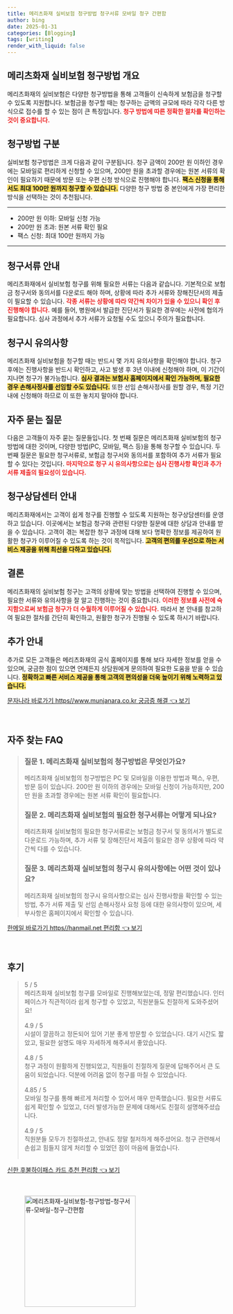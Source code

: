```yaml
---
title: 메리츠화재 실비보험 청구방법 청구서류 모바일 청구 간편함
author: bing
date: 2025-01-31
categories: [Blogging]
tags: [writing]
render_with_liquid: false
---
```



<h2 id='메리츠화재 실비보험 청구방법 개요'>메리츠화재 실비보험 청구방법 개요</h2>

<p>메리츠화재의 실비보험은 다양한 청구방법을 통해 고객들이 신속하게 보험금을 청구할 수 있도록 지원합니다. 보험금을 청구할 때는 청구하는 금액의 규모에 따라 각각 다른 방식으로 접수를 할 수 있는 점이 큰 특징입니다. <b><span style="color: #ee2323;">청구 방법에 따른 정확한 절차를 확인하는 것이 중요합니다.</span></b></p>  

<h2 id='청구방법 구분'>청구방법 구분</h2>

<p>실비보험 청구방법은 크게 다음과 같이 구분됩니다. 청구 금액이 200만 원 이하인 경우에는 모바일로 편리하게 신청할 수 있으며, 200만 원을 초과할 경우에는 원본 서류의 확인이 필요하기 때문에 방문 또는 우편 신청 방식으로 진행해야 합니다. <b><span style="background-color: #ffe066;">팩스 신청을 통해서도 최대 100만 원까지 청구할 수 있습니다.</span></b> 다양한 청구 방법 중 본인에게 가장 편리한 방식을 선택하는 것이 추천됩니다.</p>

<hr />

<ul>
    <li>200만 원 이하: 모바일 신청 가능</li>
    <li>200만 원 초과: 원본 서류 확인 필요</li>
    <li>팩스 신청: 최대 100만 원까지 가능</li>
</ul>

<hr />

<h2 id='청구서류 안내'>청구서류 안내</h2>

<p>메리츠화재에서 실비보험 청구를 위해 필요한 서류는 다음과 같습니다. 기본적으로 보험금 청구서와 동의서를 다운로드 해야 하며, 상황에 따라 추가 서류와 장해진단서의 제출이 필요할 수 있습니다. <b><span style="color: #ee2323;">각종 서류는 상황에 따라 약간씩 차이가 있을 수 있으니 확인 후 진행해야 합니다.</span></b> 예를 들어, 병원에서 발급한 진단서가 필요한 경우에는 사전에 협의가 필요합니다. 심사 과정에서 추가 서류가 요청될 수도 있으니 주의가 필요합니다.</p>

<h2 id='청구시 유의사항'>청구시 유의사항</h2>

<p>메리츠화재 실비보험을 청구할 때는 반드시 몇 가지 유의사항을 확인해야 합니다. 청구 후에는 진행사항을 반드시 확인하고, 사고 발생 후 3년 이내에 신청해야 하며, 이 기간이 지나면 청구가 불가능합니다. <b><span style="background-color: #ffe066;">심사 결과는 보험사 홈페이지에서 확인 가능하며, 필요한 경우 손해사정사를 선임할 수도 있습니다.</span></b> 또한 선임 손해사정사를 원할 경우, 특정 기간 내에 신청해야 하므로 이 또한 놓치지 말아야 합니다.</p>

<h2 id='자주 묻는 질문'>자주 묻는 질문</h2>

<p>다음은 고객들이 자주 묻는 질문들입니다. 첫 번째 질문은 메리츠화재 실비보험의 청구방법에 대한 것이며, 다양한 방법(PC, 모바일, 팩스 등)을 통해 청구할 수 있습니다. 두 번째 질문은 필요한 청구서류로, 보험금 청구서와 동의서를 포함하여 추가 서류가 필요할 수 있다는 것입니다. <b><span style="color: #ee2323;">마지막으로 청구 시 유의사항으로는 심사 진행사항 확인과 추가 서류 제출의 필요성이 있습니다.</span></b></p>

<h2 id='청구상담센터 안내'>청구상담센터 안내</h2>

<p>메리츠화재에서는 고객이 쉽게 청구를 진행할 수 있도록 지원하는 청구상담센터를 운영하고 있습니다. 이곳에서는 보험금 청구와 관련된 다양한 질문에 대한 상담과 안내를 받을 수 있습니다. 고객이 겪는 복잡한 청구 과정에 대해 보다 명확한 정보를 제공하여 원활한 청구가 이루어질 수 있도록 하는 것이 목적입니다. <b><span style="background-color: #ffe066;">고객의 편의를 우선으로 하는 서비스 제공을 위해 최선을 다하고 있습니다.</span></b></p>

<h2 id='결론'>결론</h2>

<p>메리츠화재의 실비보험 청구는 고객의 상황에 맞는 방법을 선택하여 진행할 수 있으며, 필요한 서류와 유의사항을 잘 알고 진행하는 것이 중요합니다. <b><span style="color: #ee2323;">이러한 정보를 사전에 숙지함으로써 보험금 청구가 더 수월하게 이루어질 수 있습니다.</span></b> 따라서 본 안내를 참고하여 필요한 절차를 간단히 확인하고, 원활한 청구가 진행될 수 있도록 하시기 바랍니다.</p>

<h2 id='추가 안내'>추가 안내</h2>

<p>추가로 모든 고객들은 메리츠화재의 공식 홈페이지를 통해 보다 자세한 정보를 얻을 수 있으며, 궁금한 점이 있으면 언제든지 상담원에게 문의하여 필요한 도움을 받을 수 있습니다. <b><span style="background-color: #ffe066;">정확하고 빠른 서비스 제공을 통해 고객의 편의성을 더욱 높이기 위해 노력하고 있습니다.</span></b></p>


<p><a class="click-button" title="문자나라 바로가기 https//www.munjanara.co.kr 궁금증 해결" href="https://aptwhite.github.io/posts/%EB%AC%B8%EC%9E%90%EB%82%98%EB%9D%BC-%EB%B0%94%EB%A1%9C%EA%B0%80%EA%B8%B0-httpswww.munjanara.co.kr-%EA%B6%81%EA%B8%88%EC%A6%9D-%ED%95%B4%EA%B2%B0/" rel="dofollow">문자나라 바로가기 https//www.munjanara.co.kr 궁금증 해결 👈 보기</a></p><br>
<h2 id='자주_찾는_FAQ'>자주 찾는 FAQ</h2>
<div itemscope="" itemtype="https://schema.org/FAQPage"> 
<blockquote> 
<div itemscope="" itemprop="mainEntity" itemtype="https://schema.org/Question"> 
<h3 itemprop="name">질문 1. 메리츠화재 실비보험의 청구방법은 무엇인가요?</h3> 
<div itemscope="" itemprop="acceptedAnswer" itemtype="https://schema.org/Answer"> 
<span itemprop="text"> 
<p>메리츠화재 실비보험의 청구방법은 PC 및 모바일을 이용한 방법과 팩스, 우편, 방문 등이 있습니다. 200만 원 이하의 경우에는 모바일 신청이 가능하지만, 200만 원을 초과할 경우에는 원본 서류 확인이 필요합니다.</p> 
</span> 
</div> 
</div> 
<div itemscope="" itemprop="mainEntity" itemtype="https://schema.org/Question"> 
<h3 itemprop="name">질문 2. 메리츠화재 실비보험의 필요한 청구서류는 어떻게 되나요?</h3> 
<div itemscope="" itemprop="acceptedAnswer" itemtype="https://schema.org/Answer"> 
<span itemprop="text"> 
<p>메리츠화재 실비보험의 필요한 청구서류로는 보험금 청구서 및 동의서가 별도로 다운로드 가능하며, 추가 서류 및 장해진단서 제출이 필요한 경우 상황에 따라 약간씩 다를 수 있습니다.</p> 
</span> 
</div> 
</div> 
<div itemscope="" itemprop="mainEntity" itemtype="https://schema.org/Question"> 
<h3 itemprop="name">질문 3. 메리츠화재 실비보험의 청구시 유의사항에는 어떤 것이 있나요?</h3> 
<div itemscope="" itemprop="acceptedAnswer" itemtype="https://schema.org/Answer"> 
<span itemprop="text"> 
<p>메리츠화재 실비보험의 청구시 유의사항으로는 심사 진행사항을 확인할 수 있는 방법, 추가 서류 제출 및 선임 손해사정사 요청 등에 대한 유의사항이 있으며, 세부사항은 홈페이지에서 확인할 수 있습니다.</p> 
</span> 
</div> 
</div> 
</blockquote> 
</div>
<p><a class="click-button" title="한메일 바로가기 https//hanmail.net 편리함" href="https://aptwhite.github.io/posts/%ED%95%9C%EB%A9%94%EC%9D%BC-%EB%B0%94%EB%A1%9C%EA%B0%80%EA%B8%B0-httpshanmail.net-%ED%8E%B8%EB%A6%AC%ED%95%A8/" rel="dofollow">한메일 바로가기 https//hanmail.net 편리함 👈 보기</a></p><br>
<h2 id='후기'>후기</h2>
<div itemscope itemtype="https://schema.org/Product">
  <blockquote>
  <div itemprop="review" itemscope itemtype="https://schema.org/Review">
      <div itemprop="reviewRating" itemscope itemtype="https://schema.org/Rating"> <span itemprop="ratingValue">5</span> / <span itemprop="bestRating">5</span> </div>
      <span itemprop="reviewBody">메리츠화재 실비보험 청구를 모바일로 진행해보았는데, 정말 편리했습니다. 인터페이스가 직관적이라 쉽게 청구할 수 있었고, 직원분들도 친절하게 도와주셨어요!</span>
  </div>
  <br>
  <div itemprop="review" itemscope itemtype="https://schema.org/Review">
      <div itemprop="reviewRating" itemscope itemtype="https://schema.org/Rating"> <span itemprop="ratingValue">4.9</span> / <span itemprop="bestRating">5</span> </div>
      <span itemprop="reviewBody">시설이 깔끔하고 정돈되어 있어 기분 좋게 방문할 수 있었습니다. 대기 시간도 짧았고, 필요한 설명도 매우 자세하게 해주셔서 좋았습니다.</span>
  </div>
  <br>
  <div itemprop="review" itemscope itemtype="https://schema.org/Review">
      <div itemprop="reviewRating" itemscope itemtype="https://schema.org/Rating"> <span itemprop="ratingValue">4.8</span> / <span itemprop="bestRating">5</span> </div>
      <span itemprop="reviewBody">청구 과정이 원활하게 진행되었고, 직원들이 친절하게 질문에 답해주어서 큰 도움이 되었습니다. 덕분에 어려움 없이 청구를 마칠 수 있었습니다.</span>
  </div>
  <br>
  <div itemprop="review" itemscope itemtype="https://schema.org/Review">
      <div itemprop="reviewRating" itemscope itemtype="https://schema.org/Rating"> <span itemprop="ratingValue">4.85</span> / <span itemprop="bestRating">5</span> </div>
      <span itemprop="reviewBody">모바일 청구를 통해 빠르게 처리할 수 있어서 매우 만족했습니다. 필요한 서류도 쉽게 확인할 수 있었고, 더러 발생가능한 문제에 대해서도 친절히 설명해주셨습니다.</span>
  </div>
  <br>
  <div itemprop="review" itemscope itemtype="https://schema.org/Review">
      <div itemprop="reviewRating" itemscope itemtype="https://schema.org/Rating"> <span itemprop="ratingValue">4.9</span> / <span itemprop="bestRating">5</span> </div>
      <span itemprop="reviewBody">직원분들 모두가 친절하셨고, 안내도 정말 철저하게 해주셨어요. 청구 관련해서 손쉽고 힘들지 않게 처리할 수 있었던 점이 마음에 들었습니다.</span>
  </div>
  <br>
  </blockquote>
</div>
<p><a class="click-button" title="신한 후불하이패스 카드 추천 편리함" href="https://aptwhite.github.io/posts/%EC%8B%A0%ED%95%9C-%ED%9B%84%EB%B6%88%ED%95%98%EC%9D%B4%ED%8C%A8%EC%8A%A4-%EC%B9%B4%EB%93%9C-%EC%B6%94%EC%B2%9C-%ED%8E%B8%EB%A6%AC%ED%95%A8/" rel="dofollow">신한 후불하이패스 카드 추천 편리함 👈 보기</a></p><br>
<figure class="image"><img src="https://aptwhite.github.io/assets/img/thumbnail/메리츠화재-실비보험-청구방법-청구서류-모바일-청구-간편함.webp" alt="메리츠화재-실비보험-청구방법-청구서류-모바일-청구-간편함" width="256" height="256"></figure>
